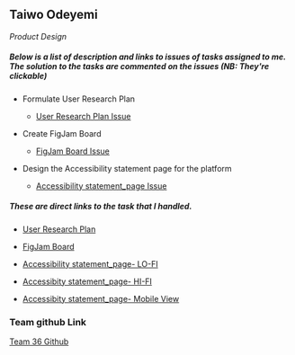 ## Taiwo Odeyemi
_Product Design_

##### Below is a list of description and links to issues of tasks assigned to me. The solution to the tasks are commented on the issues (NB: They're clickable)

* Formulate User Research Plan <br>
   - [User Research Plan Issue](https://github.com/zuri-training/proj_debtors-team-36/issues/8)

* Create FigJam Board <br>
   - [FigJam Board Issue](https://github.com/zuri-training/proj_debtors-team-36/issues/9)

* Design the Accessibility statement page for the platform <br>
   - [Accessibility statement_page Issue](https://github.com/zuri-training/proj_debtors-team-36/issues/103)


##### These are direct links to the task that I handled.

* [User Research Plan](https://docs.google.com/document/d/1je5Hi53vbY7WuXBlzRFnQtrdK8EnCcYCXvGd6HyHaUQ/edit)

* [FigJam Board](https://www.figma.com/file/ghjmeP59FYHaQlDqRQoUrR/User-Research-(My-Debtor)-App?node-id=0%3A1)

* [Accessibility statement_page- LO-FI](https://www.figma.com/file/OnOlNH07Q0By2YOEDJIhi4/My-debtors-team-36?node-id=1679%3A7652)

* [Accessibity statement_page- HI-FI](https://www.figma.com/file/OnOlNH07Q0By2YOEDJIhi4/My-debtors-team-36?node-id=1713%3A7895)

* [Accessibity statement_page- Mobile View](https://www.figma.com/file/OnOlNH07Q0By2YOEDJIhi4/My-debtors-team-36?node-id=2661%3A7380)


### Team github Link

[Team 36 Github](https://github.com/orgs/zuri-training/teams/proj_debtors-team-36)
    
